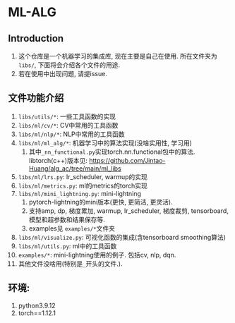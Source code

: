 # ML-ALG




## Introduction
1. 这个仓库是一个机器学习的集成库, 现在主要是自己在使用. 所在文件夹为`libs/`, 下面将会介绍各个文件的用途.
2. 若在使用中出现问题, 请提issue. 




## 文件功能介绍
1. `libs/utils/*`: 一些工具函数的实现
2. `libs/ml/cv/*`: CV中常用的工具函数
3. `libs/ml/nlp/*`: NLP中常用的工具函数
4. `libs/ml/ml_alg/*`: 机器学习中的算法实现(没啥实用性, 学习用)
   1. 其中`_nn_functional.py`实现torch.nn.functional包中的算法. libtorch(c++)版本见: https://github.com/Jintao-Huang/alg_ac/tree/main/ml_libs
5. `libs/ml/lrs.py`: lr_scheduler, warmup的实现
6. `libs/ml/metrics.py`: ml的metrics的torch实现
7. `libs/ml/mini_lightning.py`: mini-lightning
   1. pytorch-lightning的mini版本(更快, 更简洁, 更灵活). 
   2. 支持amp, dp, 梯度累加, warmup, lr_scheduler, 梯度裁剪, tensorboard, 模型和超参数和结果保存等.
   3. examples见 `examples/*`文件夹
8. `libs/ml/visualize.py`: 可视化函数的集成(含tensorboard smoothing算法)
9. `libs/ml/utils.py`: ml中的工具函数
10. `examples/*`: mini-lightning使用的例子. 包括cv, nlp, dqn. 
11. 其他文件没啥用(特别是`_`开头的文件.). 





## 环境:
1. python3.9.12
2. torch==1.12.1

